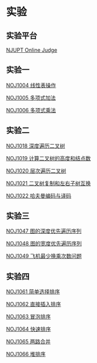 
# 实验
## 实验平台<br>
[NJUPT Online Judge](https://acm.njupt.edu.cn)<br>

## 实验一<br>
[NOJ1004 线性表操作](https://acm.njupt.edu.cn/problem/NOJ1004)<br>

[NOJ1005 多项式加法](https://acm.njupt.edu.cn/problem/NOJ1005)<br>

[NOJ1006 多项式乘法](https://acm.njupt.edu.cn/problem/NOJ1006)<br>

## 实验二<br>
[NOJ1018 深度遍历二叉树](https://acm.njupt.edu.cn/problem/NOJ1018)<br>

[NOJ1019 计算二叉树的高度和结点数](https://acm.njupt.edu.cn/problem/NOJ1019)<br>

[NOJ1020 层次遍历二叉树](https://acm.njupt.edu.cn/problem/NOJ1020)<br>

[NOJ1021 二叉树复制和左右子树互换](https://acm.njupt.edu.cn/problem/NOJ1021)<br>

[NOJ1022 哈夫曼编码与译码](https://acm.njupt.edu.cn/problem/NOJ1022)<br>

## 实验三<br>
[NOJ1047 图的深度优先遍历序列](https://acm.njupt.edu.cn/problem/NOJ1047)<br>

[NOJ1048 图的宽度优先遍历序列](https://acm.njupt.edu.cn/problem/NOJ1048)<br>

[NOJ1049 飞机最少换乘次数问题](https://acm.njupt.edu.cn/problem/NOJ1049)<br>


## 实验四<br>
[NOJ1061 简单选择排序](https://acm.njupt.edu.cn/problem/NOJ1061)<br>

[NOJ1062 直接插入排序](https://acm.njupt.edu.cn/problem/NOJ1062)<br>

[NOJ1063 冒泡排序](https://acm.njupt.edu.cn/problem/NOJ1063)<br>

[NOJ1064 快速排序](https://acm.njupt.edu.cn/problem/NOJ1064)<br>

[NOJ1065 两路合并](https://acm.njupt.edu.cn/problem/NOJ1065)<br>

[NOJ1066 堆排序](https://acm.njupt.edu.cn/problem/NOJ1066)<br>




